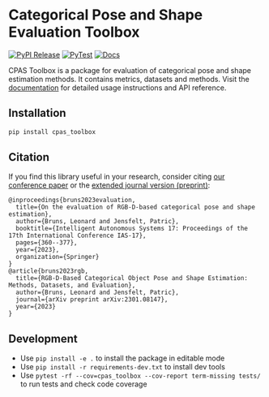 # Categorical Pose and Shape Evaluation Toolbox
[![PyPI Release](https://github.com/roym899/pose_and_shape_evaluation/actions/workflows/publish_release.yaml/badge.svg)](https://github.com/roym899/pose_and_shape_evaluation/actions/workflows/publish_release.yaml) [![PyTest](https://github.com/roym899/pose_and_shape_evaluation/actions/workflows/pytest.yaml/badge.svg)](https://github.com/roym899/pose_and_shape_evaluation/actions/workflows/pytest.yaml) [![Docs](https://github.com/roym899/pose_and_shape_evaluation/actions/workflows/build_docs.yaml/badge.svg)](https://github.com/roym899/pose_and_shape_evaluation/actions/workflows/build_docs.yaml)

CPAS Toolbox is a package for evaluation of categorical pose and shape estimation methods. It contains metrics, datasets and methods.
Visit the [documentation](https://roym899.github.io/pose_and_shape_evaluation/) for detailed usage instructions and API reference.


## Installation
```bash
pip install cpas_toolbox
```

## Citation
If you find this library useful in your research, consider citing [our conference paper](https://link.springer.com/chapter/10.1007/978-3-031-22216-0_25) or the [extended journal version (preprint)](https://arxiv.org/abs/2301.08147):
```
@inproceedings{bruns2023evaluation,
  title={On the evaluation of RGB-D-based categorical pose and shape estimation},
  author={Bruns, Leonard and Jensfelt, Patric},
  booktitle={Intelligent Autonomous Systems 17: Proceedings of the 17th International Conference IAS-17},
  pages={360--377},
  year={2023},
  organization={Springer}
}
@article{bruns2023rgb,
  title={RGB-D-Based Categorical Object Pose and Shape Estimation: Methods, Datasets, and Evaluation},
  author={Bruns, Leonard and Jensfelt, Patric},
  journal={arXiv preprint arXiv:2301.08147},
  year={2023}
}
```

## Development
- Use `pip install -e .` to install the package in editable mode
- Use `pip install -r requirements-dev.txt` to install dev tools
- Use `pytest -rf --cov=cpas_toolbox --cov-report term-missing tests/` to run tests and check code coverage
